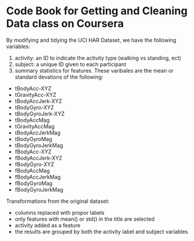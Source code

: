 # Code Book for Getting and Cleaning Data class on Coursera

By modifying and tidying the UCI HAR Dataset, we have the following variables:

1. activity: an ID to indicate the activity type (walking vs standing, ect)
2. subject: a unique ID given to each participant
3. summary statistics for features. These varibales are the mean or standard devations of the following:

* tBodyAcc-XYZ
* tGravityAcc-XYZ
* tBodyAccJerk-XYZ
* tBodyGyro-XYZ
* tBodyGyroJerk-XYZ
* tBodyAccMag
* tGravityAccMag
* tBodyAccJerkMag
* tBodyGyroMag
* tBodyGyroJerkMag
* fBodyAcc-XYZ
* fBodyAccJerk-XYZ
* fBodyGyro-XYZ
* fBodyAccMag
* fBodyAccJerkMag
* fBodyGyroMag
* fBodyGyroJerkMag

Transformations from the original dataset:
* columns replaced with propor labels
* only features with mean() or std() in the title are selected
* activity added as a feature
* the results are grouped by both the activity label and subject variables
